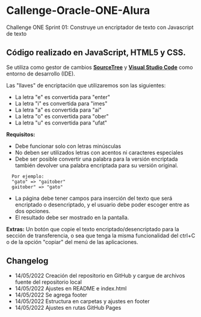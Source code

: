 # Callenge-Oracle-ONE-Alura

Challenge ONE Sprint 01: Construye un encriptador de texto con Javascript de texto

## Código realizado en JavaScript, HTML5 y CSS.

Se utiliza como gestor de cambios [**SourceTree**](https://www.sourcetreeapp.com/ "SourceTree") y [**Visual Studio Code**](https://code.visualstudio.com/ "Visual Studio Code") como entorno de desarrollo (IDE).

Las "llaves" de encriptación que utilizaremos son las siguientes:

- La letra "e" es convertida para "enter"
- La letra "i" es convertida para "imes"
- La letra "a" es convertida para "ai"
- La letra "o" es convertida para "ober"
- La letra "u" es convertida para "ufat"

**Requisitos:**

- Debe funcionar solo con letras minúsculas
- No deben ser utilizados letras con acentos ni caracteres especiales
- Debe ser posible convertir una palabra para la versión encriptada también devolver una palabra encriptada para su versión original.

```
  Por ejemplo:
  "gato" => "gaitober"
  gaitober" => "gato"
```

- La página debe tener campos para inserción del texto que será encriptado o desencriptado, y el usuario debe poder escoger entre as dos opciones.
- El resultado debe ser mostrado en la pantalla.

**Extras:**
Un botón que copie el texto encriptado/desencriptado para la sección de transferencia, o sea que tenga la misma funcionalidad del ctrl+C o de la opción "copiar" del menú de las aplicaciones.

## Changelog

- 14/05/2022 Creación del repositorio en GitHub y cargue de archivos fuente del repositorio local
- 14/05/2022 Ajustes en README e index.html
- 14/05/2022 Se agrega footer
- 14/05/2022 Estructura en carpetas y ajustes en footer
- 14/05/2022 Ajustes en rutas GitHub Pages
